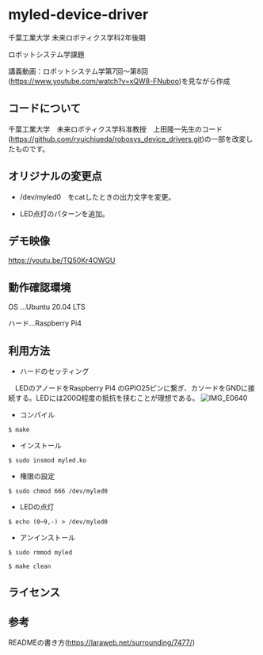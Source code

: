 # **myled-device-driver**
千葉工業大学
未来ロボティクス学科2年後期
 
ロボットシステム学課題
 
講義動画：ロボットシステム学第7回～第8回(<https://www.youtube.com/watch?v=xQW8-FNuboo>)を見ながら作成
## コードについて
千葉工業大学　未来ロボティクス学科准教授　上田隆一先生のコード(<https://github.com/ryuichiueda/robosys_device_drivers.git>)の一部を改変したものです。

## オリジナルの変更点
* /dev/myled0　をcatしたときの出力文字を変更。
 
* LED点灯のパターンを追加。

## デモ映像
<https://youtu.be/TQ50Kr4OWGU>

## 動作確認環境
OS ...Ubuntu 20.04 LTS
 
ハード...Raspberry Pi4

## 利用方法
* ハードのセッティング
 
　LEDのアノードをRaspberry Pi4
のGPIO25ピンに繋ぎ、カソードをGNDに接続する。LEDには200Ω程度の抵抗を挟むことが理想である。
![IMG_E0640](https://user-images.githubusercontent.com/92071428/147715470-11dd359a-596c-4ed6-8780-1c574a56b82e.JPG)
* コンパイル
 
```$ make```
* インストール

```$ sudo insmod myled.ko```
* 権限の設定
 
 ```$ sudo chmod 666 /dev/myled0``` 
* LEDの点灯
 
 ```$ echo (0~9,-) > /dev/myled0```
* アンインストール

```$ sudo rmmod myled```
 
```$ make clean```

## ライセンス


## 参考
READMEの書き方(<https://laraweb.net/surrounding/7477/>)
